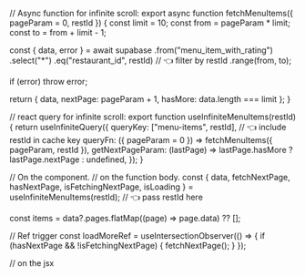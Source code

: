 // Async function for infinite scroll:
export async function fetchMenuItems({ pageParam = 0, restId }) {
const limit = 10;
const from = pageParam \* limit;
const to = from + limit - 1;

const { data, error } = await supabase
.from("menu_item_with_rating")
.select("\*")
.eq("restaurant_id", restId) // 👈 filter by restId
.range(from, to);

if (error) throw error;

return { data, nextPage: pageParam + 1, hasMore: data.length === limit };
}

// react query for infinite scroll:
export function useInfiniteMenuItems(restId) {
return useInfiniteQuery({
queryKey: ["menu-items", restId], // 👈 include restId in cache key
queryFn: ({ pageParam = 0 }) => fetchMenuItems({ pageParam, restId }),
getNextPageParam: (lastPage) =>
lastPage.hasMore ? lastPage.nextPage : undefined,
});
}

// On the component.
// on the function body.
const { data, fetchNextPage, hasNextPage, isFetchingNextPage, isLoading } =
useInfiniteMenuItems(restId); // 👈 pass restId here

const items = data?.pages.flatMap((page) => page.data) ?? [];

// Ref trigger
const loadMoreRef = useIntersectionObserver(() => {
if (hasNextPage && !isFetchingNextPage) {
fetchNextPage();
}
});

// on the jsx

<div ref={loadMoreRef} style={{ height: 1 }} />
